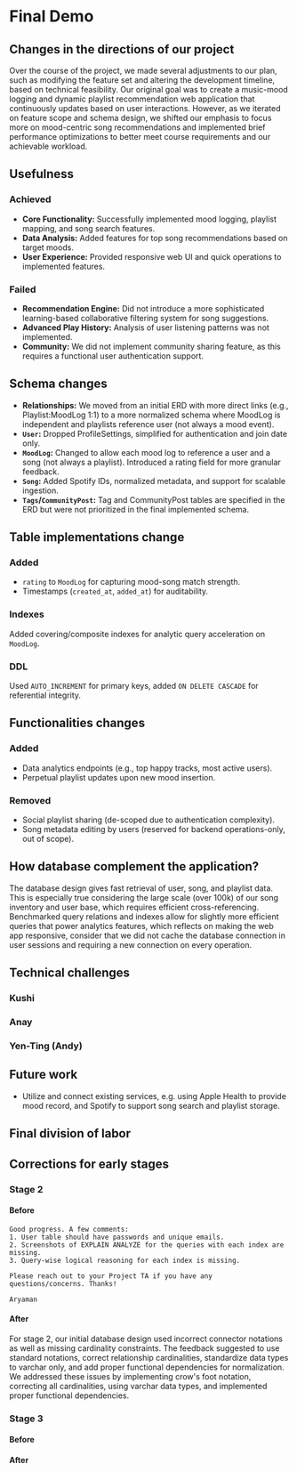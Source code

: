 # Final Demo

## Changes in the directions of our project
Over the course of the project, we made several adjustments to our plan, such as modifying the feature set and altering the development timeline, based on technical feasibility.
Our original goal was to create a music-mood logging and dynamic playlist recommendation web application that continuously updates based on user interactions.
However, as we iterated on feature scope and schema design, we shifted our emphasis to focus more on mood-centric song recommendations and implemented brief performance optimizations to better meet course requirements and our achievable workload.

## Usefulness

### Achieved
- **Core Functionality:** Successfully implemented mood logging, playlist mapping, and song search features.
- **Data Analysis:** Added features for top song recommendations based on target moods.
- **User Experience:** Provided responsive web UI and quick operations to implemented features.

### Failed
- **Recommendation Engine:** Did not introduce a more sophisticated learning-based collaborative filtering system for song suggestions.
- **Advanced Play History:** Analysis of user listening patterns was not implemented.
- **Community:** We did not implement community sharing feature, as this requires a functional user authentication support.

## Schema changes
- **Relationships:** We moved from an initial ERD with more direct links (e.g., Playlist:MoodLog 1:1) to a more normalized schema where MoodLog is independent and playlists reference user (not always a mood event).
- **`User`:** Dropped ProfileSettings, simplified for authentication and join date only.
- **`MoodLog`:** Changed to allow each mood log to reference a user and a song (not always a playlist). Introduced a rating field for more granular feedback.
- **`Song`:** Added Spotify IDs, normalized metadata, and support for scalable ingestion.
- **`Tags`/`CommunityPost`:** Tag and CommunityPost tables are specified in the ERD but were not prioritized in the final implemented schema.

## Table implementations change
### Added
- `rating` to `MoodLog` for capturing mood-song match strength.
- Timestamps (`created_at`, `added_at`) for auditability.
### Indexes
Added covering/composite indexes for analytic query acceleration on `MoodLog`.
### DDL
Used `AUTO_INCREMENT` for primary keys, added `ON DELETE CASCADE` for referential integrity.

## Functionalities changes
### Added
- Data analytics endpoints (e.g., top happy tracks, most active users).
- Perpetual playlist updates upon new mood insertion.
### Removed
- Social playlist sharing (de-scoped due to authentication complexity).
- Song metadata editing by users (reserved for backend operations-only, out of scope).

## How database complement the application?
The database design gives fast retrieval of user, song, and playlist data. This is especially true considering the large scale (over 100k) of our song inventory and user base, which requires efficient cross-referencing.
Benchmarked query relations and indexes allow for slightly more efficient queries that power analytics features, which reflects on making the web app responsive, consider that we did not cache the database connection in user sessions and requiring a new connection on every operation.

## Technical challenges

### Kushi

### Anay

### Yen-Ting (Andy)

## Future work
- Utilize and connect existing services, e.g. using Apple Health to provide mood record, and Spotify to support song search and playlist storage.

## Final division of labor

## Corrections for early stages
### Stage 2
#### Before
```
Good progress. A few comments:
1. User table should have passwords and unique emails.
2. Screenshots of EXPLAIN ANALYZE for the queries with each index are missing.
3. Query-wise logical reasoning for each index is missing.

Please reach out to your Project TA if you have any questions/concerns. Thanks!

Aryaman
```
#### After
For stage 2, our initial database design used incorrect connector notations as well as missing cardinality constraints. The feedback suggested to use standard notations, correct relationship cardinalities, standardize data types to varchar only, and add proper functional dependencies for normalization. We addressed these issues by implementing crow's foot notation, correcting all cardinalities, using varchar data types, and implemented proper functional dependencies.

### Stage 3

#### Before

#### After
